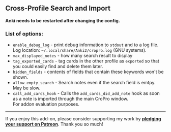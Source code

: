 ## Cross-Profile Search and Import

**Anki needs to be restarted after changing the config.**

### List of options:

* `enable_debug_log` - print debug information to `stdout` and to a log file.
Log location: `~/.local/share/Anki2/cropro.log` (GNU systems).
* `max_displayed_notes` - how many search result to display
* `tag_exported_cards` - tag cards in the other profile as `exported`
so that you could easily find and delete them later.
* `hidden_fields` - contents of fields that contain these keywords won't be shown.
* `allow_empty_search` - Search notes even if the search field is emtpy. May be slow.
* `call_add_cards_hook` - Calls the `add_cards_did_add_note` hook as soon as a note 
is imported through the main CroPro window.<br>For addon evaluation purposes.

---

If you enjoy this add-on, please consider supporting my work by
**[pledging your support on Patreon](https://www.patreon.com/tatsumoto_ren)**.
Thank you so much!
